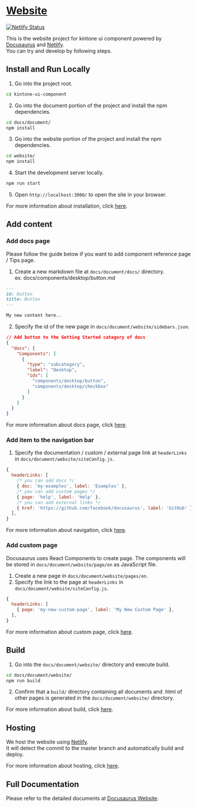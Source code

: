 # [Website](https://kintone-ui-component.netlify.app/)
[![Netlify Status](https://api.netlify.com/api/v1/badges/25994a27-19a5-485c-8628-3372bd214533/deploy-status)](https://app.netlify.com/sites/kintone-ui-component/deploys)

This is the website project for kintone ui component powered by [Docusaurus](https://docusaurus.io/) and [Netlify](https://www.netlify.com/).<br>
You can try and develop by following steps.

## Install and Run Locally

1. Go into the project root.

```sh
cd kintone-ui-component
```

2. Go into the document portion of the project and install the npm dependencies.

```sh
cd docs/document/
npm install
```

3. Go into the website portion of the project and install the npm dependencies.

```sh
cd website/
npm install
```

4. Start the development server locally.

```sh
npm run start
```

5. Open `http://localhost:3000/` to open the site in your browser.

For more information about installation, click [here](https://docusaurus.io/docs/en/installation).

## Add content

### Add docs page

Please follow the guide below if you want to add component reference page / Tips page.

1. Create a new markdown file at `docs/document/docs/` directory.<br>
ex. docs/components/desktop/button.md

```markdown
---
id: button
title: Button
---

My new content here..
```

2. Specify the id of the new page in `docs/document/website/sidebars.json`.

```json
// Add button to the Getting Started category of docs
{
  "docs": {
    "Components": [
      {
        "type": "subcategory",
        "label": "Desktop",
        "ids": [
          "components/desktop/button",
          "components/desktop/checkbox"
        ]
      }
    ]
  }
}
```

For more information about docs page, click [here](https://docusaurus.io/docs/en/tutorial-create-pages).

### Add item to the navigation bar

1. Specify the documentation / custom / external page link at `headerLinks` in `docs/document/website/siteConfig.js`.

```js
{
  headerLinks: [
    /* you can add docs */
    { doc: 'my-examples', label: 'Examples' },
    /* you can add custom pages */
    { page: 'help', label: 'Help' },
    /* you can add external links */
    { href: 'https://github.com/facebook/docusaurus', label: 'GitHub' },
  ],
}
```

For more information about navigation, click [here](https://docusaurus.io/docs/en/navigation).

### Add custom page

Docusaurus uses React Components to create page.
The components will be stored in `docs/document/website/page/en` as JavaScript file.

1. Create a new page in `docs/document/website/pages/en`.
2. Specify the link to the page at `headerLinks` in `docs/document/website/siteConfig.js`.

```js
{
  headerLinks: [
    { page: 'my-new-custom-page', label: 'My New Custom Page' },
  ],
}
```

For more information about custom page, click [here](https://docusaurus.io/docs/en/custom-pages).

## Build

1. Go into the `docs/document/website/` directory and execute build.

```sh
cd docs/document/website/
npm run build
```

2. Confirm that a `build/` directory containing all documents and .html of other pages is generated in the `docs/document/website/` directory.

For more information about build, click [here](https://docusaurus.io/docs/en/publishing#building-static-html-pages).

## Hosting

We host the website using [Netlify](https://www.netlify.com/).<br>
It will detect the commit to the master branch and automatically build and deploy.

For more information about hosting, click [here](https://docusaurus.io/docs/en/publishing#hosting-on-netlify).

## Full Documentation

Please refer to the detailed documents at [Docusaurus Website](https://docusaurus.io/).
